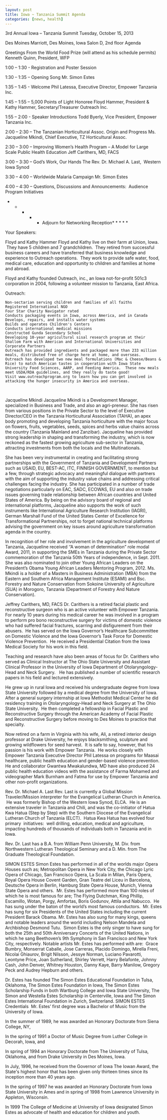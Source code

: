 ```yaml
---
layout: post
title: Iowa ~ Tanzania Summit Agenda
categories: [news, health]
---
```


3rd Annual Iowa – Tanzania Summit
Tuesday, October 15, 2013

Des Moines Marriott, Des Moines, Iowa
Salon D, 2nd floor
Agenda

Greetings From the World Food Prize (will attend as his schedule permits)
Kenneth Quinn, President, WFP


1:00 – 1:30 - Registration and Poster Session


1:30 – 1:35 – Opening Song
Mr. Simon Estes


1:35 – 1:45 - Welcome
Phil Latessa, Executive Director, Empower Tanzania Inc.


1:45 – 1:55 – 5,000 Points of Light Honoree
Floyd Hammer, President & Kathy Hammer, Secretary/Treasurer
Outreach Inc.


1:55 – 2:00 - Speaker Introductions
Todd Byerly, Vice President, Empower Tanzania Inc.


2:00 – 2:30 – The Tanzanian Horticultural Assoc. Origin and Progress
Ms. Jacqueline Mkindi, Chief Executive, TZ Horticultural Assoc.


2:30 – 3:00 – Improving Women’s Health Program – A Model for Large Scale Public Health Education
Jeff Carithers, MD, FACS


3:00 – 3:30 – God’s Work, Our Hands
The Rev. Dr. Michael A. Last,  Western Iowa Synod


3:30 – 4:00 – Worldwide Malaria Campaign
Mr. Simon Estes


4:00 – 4:30 – Questions, Discussions and Announcements:  Audience Program Initiatives



* * * * * Adjourn for Networking Reception* * * * *


Your Speakers:


Floyd and Kathy Hammer
Floyd and Kathy live on their farm at Union, Iowa.  They have 5 children and 7 grandchildren.  They retired from successful business careers and have transferred that business knowledge and experience to Outreach operations.  They work to provide safe water, food, medical care, education and opportunity to children and families at home and abroad.

Floyd and Kathy founded Outreach, inc., an Iowa not-for-profit 501c3 corporation in 2004, following a volunteer mission to Tanzania, East Africa.


Outreach:

	Non-sectarian serving children and families of all faiths
	Registered International NGO
	Four Star Charity Navigator rated
	Conducts packaging events in Iowa, across America, and in Canada
	Develops, repairs, and installs water systems
	Builds and operates Children's Centers
	Conducts international medical missions
	Constructed Gunda Secondary School
	Developing 10-year agricultural sisal research program at their Shallom Farm with American and International Universities and Corporate Partners
	Outreach has provided ingredients and packaged more than 233 million meals, distributed free of charge here at home, and overseas.
	Outreach has developed two new meal formulations (Mac & Cheese/Beans & Rice) to match American tastes in cooperation with Iowa State University Food Sciences, AARP, and Feeding America.  These new meals meet USDA/RDA guidelines, and they really do taste good!
	Visit www.outreachprogram.org to learn how you can get involved in attacking the hunger insecurity in America and overseas.
 

Jacqueline Mkindi
Jacqueline Mkindi is a Development Manager, specialized in Business and Trade, and also an agri-preneur. She has risen from various positions in the Private Sector to the level of Executive Director/CEO in the Tanzania Horticultural Association (TAHA), an apex body promoting and developing Tanzania horticulture with the major focus on flowers, fruits, vegetables, seeds, spices and herbs value chains across the country (Tanzania Mainland and Zanzibar). Jacqueline has provided strong leadership in shaping and transforming the industry, which is now reckoned as the fastest growing agriculture sub-sector in Tanzania, attracting investments from both the locals and the Multinationals.

She has been very instrumental in creating and facilitating strong partnerships with the Government of Tanzania and Development Partners such as USAID, EU, BEST-AC, ITC, FINNISH GOVERNMENT, to mention but a few, through strategic advocacy and meaningful dialogue with partners with the aim of supporting the industry value chains and addressing critical challenges facing the industry. She has participated in a number of trade negotiations particularly on EAC, SADC, ECOWAS, EU and also on trade issues governing trade relationship between African countries and United States of America. By being on the advisory board of regional and international platforms, Jacqueline also supports the work of such instruments like International Agriculture Research Institution (IAGRI), German Marshall Fund of the United States Center of Excellence for Transformational Partnerships, not to forget national technical platforms advising the government on key issues around agriculture transformation agenda in the country.

In recognition of her role and involvement in the agriculture development of Tanzania, Jacqueline received ‘’A woman of determination” role modal Award, 2011, in supporting the SMEs in Tanzania during the Private Sector commemoration of the Tanzania 50th Years of independence, in Sept. 2011.  She was also nominated to join other Young African Leaders on the President’s Obama Young African Leaders Mentoring Program, 2012. Ms. Mkindi is a holder of a Masters in Business Administration (MBA) from the Eastern and Southern Africa Management Institute (ESAMI) and Bsc. Forestry and Nature Conservation from Sokoine University of Agriculture (SUA) in Morogoro, Tanzania (Department of Forestry And Nature Conservation).


Jeffrey Carithers, MD, FACS
Dr. Carithers is a retired facial plastic and reconstructive surgeon who is an active volunteer with Empower Tanzania.  For nearly 10 years during his medical career he was involved in a program to perform pro bono reconstructive surgery for victims of domestic violence who had suffered facial fractures, scarring and disfigurement from their abusers.  He has served on the Iowa Governor’s Healthcare Subcommittee on Domestic Violence and the Iowa Governor’s Task Force for Domestic Violence Prevention.  He received a Presidential Citation from the Iowa Medical Society for his work in this field.

Teaching and research have also been areas of focus for Dr. Carithers who served as Clinical Instructor at The Ohio State University and Assistant Clinical Professor in the University of Iowa Department of Otolaryngology-Head and Neck Surgery.   He has published a number of scientific research papers in his field and lectured extensively.

He grew up in rural Iowa and received his undergraduate degree from Iowa State University followed by a medical degree from the University of Iowa.  After a general surgery internship at Iowa Methodist Medical Center he did residency training in Otolaryngology-Head and Neck Surgery at The Ohio State University.  He then completed a fellowship in Facial Plastic and Reconstructive Surgery through the American Academy of Facial Plastic and Reconstructive Surgery before moving to Des Moines to practice that specialty.

Now retired on a farm in Virginia with his wife, Ali, a retired interior design professor at Drake University, he enjoys blacksmithing, sculpture and growing wildflowers for seed harvest.  It is safe to say, however, that his passion is his work with Empower Tanzania.  He works closely with Empower Tanzania Executive Director Phil Latessa on programs for Maasai healthcare, public health education and gender-based violence prevention.  He and collaborator Gwantwa Mwakalundwa, MD have also produced 24 public health education videos with the assistance of Farma Mohamed and videographer Mark Burnham and Fatma for use by Empower Tanzania and other non-profit organizations.


Rev. Dr. Michael A. Last
Rev. Last is currently a Global Mission Traveler/Mission interpreter for the Evangelical Lutheran Church in America.  He was formerly Bishop of the Western Iowa Synod, ELCA.  He is an extensive traveler in Tanzania and Chili, and was the co-initiator of Hatua Kwa Hatua (Step by Step) with the Southern Diocese of the Evangelical Lutheran Church of Tanzania (ELCT).  Hatua Kwa Hatua has evolved four primary  initiatives:  well drilling, education, medical and agriculture, impacting hundreds of thousands of individuals both in Tanzania and in Iowa.

Rev. Dr. Last has a B.A. from William Penn University, M. Div. from Northwestern Lutheran Theological Seminary and a D. Min. from The Graduate Theological Foundation.

SIMON ESTES
Simon Estes has performed in all of the worlds major Opera Houses such as; Metropolitan Opera in New York City, the Chicago Lyric Opera of Chicago, San Francisco Opera, La Scala in Milan, Paris Opera, Royal Opera House Covent Garden, Gran Teatre del Liceu in Barcelona, Deutsche Opera in Berlin, Hamburg State Opera House, Munich, Vienna State Opera and others.  Mr. Estes has performed more than 100 roles of which he is most famous for are; The Flying Dutchman, King Phillip, Escamillo, Wotan, Porgy, Amfortas, Boris Godunov, Attila and Nabucco.  He has sung under the baton of the world’s most famous conductors.  Mr. Estes has sung for six Presidents of the United States including the current President Barack Obama. Mr. Estes has also sung for many kings, queens and notable leaders around the world including Nelson Mandela and Archbishop Desmond Tutu.  Simon Estes is the only singer to have sung for both the 25th and 50th Anniversary Concerts of the United Nations, in which he sang Beethoven’s 9th Symphony in San Francisco and New York City, respectively.
Notable artists Mr. Estes has performed with are:  Grace Bumbry, Monserrat Caballe, Jose Carreras, Placido Domingo, Mirella Freni, Nicolai Ghiaurov, Brigit Nilsson, Jessye Norman, Luciano Pavarotti, Leontyne Price, Joan Sutherland, Shirley Verrett, Harry Belafonte, Johnny Cash, John Denver, Whitney Houston, Danny Kaye, Barry Manilow, Gregory Peck and Audrey Hepburn and others.

Dr. Estes has founded The Simon Estes Educational Foundation in Tulsa, Oklahoma, The Simon Estes Foundation in Iowa, The Simon Estes Scholarship Funds in both Wartburg College and Iowa State University, The Simon and Westella Estes Scholarship in Centerville, Iowa and The Simon Estes International Foundation in Zurich, Switzerland.
SIMON ESTES
Credentials 
Mr. Estes’ first degree was a Bachelor of Music from the University of Iowa.

In the summer of 1989, he was awarded an Honorary Doctorate from Siena College, NY,

In the spring of 1991 a Doctor of Music Degree from Luther College in Decorah, Iowa, and

In spring of 1994 an Honorary Doctorate from The University of Tulsa, Oklahoma, and from Drake University in Des Moines, Iowa.

In July, 1996, he received from the Governor of Iowa The Iowan Award, the State's highest honor that has been given only thirteen times since its inception more than 40 years ago.

In the spring of 1997 he was awarded an Honorary Doctorate from Iowa State University in Ames and in spring of 1998 from Lawrence University in Appleton, Wisconsin.

In 1999 The College of Medicine at University of Iowa designated Simon Estes as advocate of health and education for children and youth.

 
